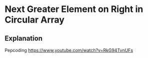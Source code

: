 # Next Greater Element on Right in Circular Array

## Explanation 
Pepcoding https://www.youtube.com/watch?v=RkG94TvnUFs